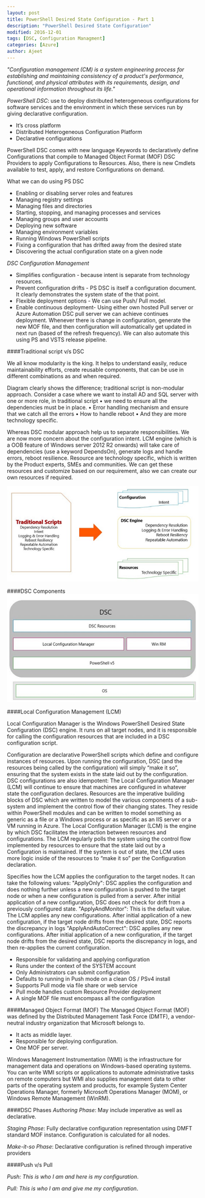 ```yaml
---
layout: post
title: PowerShell Desired State Configuration - Part 1
description: "PowerShell Desired State Configuration"
modified: 2016-12-01
tags: [DSC, Configuration Managment]
categories: [Azure]
author: Ajeet
---
```

*"Configuration management (CM) is a system engineering process for establishing and maintaining consistency of a product's performance, functional, and physical attributes with its requirements, design, and operational information throughout its life."*

*PowerShell DSC*: use to deploy distributed heterogeneous configurations for software services and the environment in which these services run by giving declarative configuration. 

*   It’s cross platform
*   Distributed Heterogeneous Configuration Platform
*   Declarative configurations 

PowerShell DSC comes with new language Keywords to declaratively define Configurations that compile to Managed Object Format (MOF) DSC Providers to apply Configurations to Resources. Also, there is new Cmdlets available to test, apply, and restore Configurations on demand. 
 
 What we can do using PS DSC
*    Enabling or disabling server roles and features
*   Managing registry settings
*   Managing files and directories
*   Starting, stopping, and managing processes and services
*   Managing groups and user accounts
*   Deploying new software
*   Managing environment variables
*   Running Windows PowerShell scripts
*   Fixing a configuration that has drifted away from the desired state
*   Discovering the actual configuration state on a given node

*DSC Configuration Management*

*   Simplifies configuration - because intent is separate from technology resources.
*   Prevent configuration drifts -  PS DSC is itself a configuration document. It clearly demonstrates the system state of the that point. 
*   Flexible deployment options - We can use Push/ Pull model.
*   Enable continuous deployment- Using either own hosted Pull server or Azure Automation DSC pull server we can achieve continues deployment. Whenever there is change in configuration, generate the new MOF file, and then configuration will automatically get updated in next run (based of the refresh frequency).
We can also automate this using PS and VSTS release pipeline. 

####Traditional script v/s DSC

We all know modularity is the king. It helps to understand easily, reduce maintainability efforts, create reusable components, that can be use in different combinations as and when required.

Diagram clearly shows the difference; traditional script is non-modular approach. Consider a case where we want to install AD and SQL server with one or more role, in traditional script 
•   we need to ensure all the dependencies must be in place. 
•   Error handling mechanism and ensure that we catch all the errors
•   How to handle reboot
•   And they are more technology specific.

Whereas DSC modular approach help us to separate responsibilities. We are now more concern about the configuration intent. LCM engine (which is a OOB feature of Windows server 2012 R2 onwards) will take care of dependencies (use a keyword DependsOn), generate logs and handle errors, reboot resilience. Resource are technology specific, which is written by the Product experts, SMEs and communities. We can get these resources and customize based on our requirement, also we can create our own resources if required.

![Traditional script v/s DSC](/images/posts/PSDSC/trdscriptvsdsc.JPG)

####DSC Components
 ![DSC component](/images/posts/PSDSC/dsccomponent.JPG)

 ####Local Configuration Management (LCM)

 Local Configuration Manager is the Windows PowerShell Desired State Configuration (DSC) engine. It runs on all target nodes, and it is responsible for calling the configuration resources that are included in a DSC configuration script.

 Configuration are declarative PowerShell scripts which define and configure instances of resources. Upon running the configuration, DSC (and the resources being called by the configuration) will simply “make it so”, ensuring that the system exists in the state laid out by the configuration. DSC configurations are also idempotent: The Local Configuration Manager (LCM) will continue to ensure that machines are configured in whatever state the configuration declares.
Resources are the imperative building blocks of DSC which are written to model the various components of a sub-system and implement the control flow of their changing states. They reside within PowerShell modules and can be written to model something as generic as a file or a Windows process or as specific as an IIS server or a VM running in Azure.
The Local Configuration Manager (LCM) is the engine by which DSC facilitates the interaction between resources and configurations. The LCM regularly polls the system using the control flow implemented by resources to ensure that the state laid out by a Configuration is maintained. If the system is out of state, the LCM uses more logic inside of the resources to “make it so” per the Configuration declaration.

Specifies how the LCM applies the configuration to the target nodes. It can take the following values: "ApplyOnly": DSC applies the configuration and does nothing further unless a new configuration is pushed to the target node or when a new configuration is pulled from a server. After initial application of a new configuration, DSC does not check for drift from a previously configured state. "ApplyAndMonitor": This is the default value. The LCM applies any new configurations. After initial application of a new configuration, if the target node drifts from the desired state, DSC reports the discrepancy in logs "ApplyAndAutoCorrect": DSC applies any new configurations. After initial application of a new configuration, if the target node drifts from the desired state, DSC reports the discrepancy in logs, and then re-applies the current configuration.

*   Responsible for validating and applying configuration
*   Runs under the context of the SYSTEM account
*    Only Administrators can submit configuration
*   Defaults to running in Push mode on a clean OS / PSv4 install
*   Supports Pull mode via file share or web service
*   Pull mode handles custom Resource Provider deployment
*   A single MOF file must encompass all the configuration

 ####Managed Object Format (MOF)
The Managed Object Format (MOF) was defined by the Distributed Management Task Force (DMTF), a vendor-neutral industry organization that Microsoft belongs to. 

*   It acts as middle layer.
*   Responsible for deploying configuration.
*   One MOF per server.

 Windows Management Instrumentation (WMI) is the infrastructure for management data and operations on Windows-based operating systems. You can write WMI scripts or applications to automate administrative tasks on remote computers but WMI also supplies management data to other parts of the operating system and products, for example System Center Operations Manager, formerly Microsoft Operations Manager (MOM), or Windows Remote Management (WinRM).

####DSC Phases
*Authoring Phase*: May include imperative as well as declarative.

*Staging Phase*: Fully declarative configuration representation using DMFT standard MOF instance.
Configuration is calculated for all nodes.

*Make-it-so  Phase*: Declarative configuration is refined through imperative providers

####Push v/s Pull

*Push: This is who I am and here is my configuration*. 

*Pull:  This is who I am and give me my configuration*.





